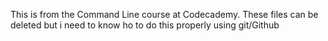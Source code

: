 This is from the Command Line course at Codecademy. These files can be deleted but i need to know ho to do this properly using git/Github
